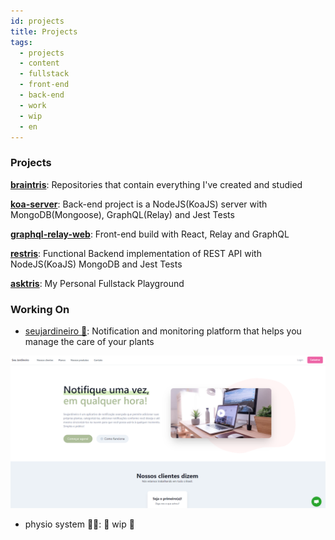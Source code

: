 ```yaml
---
id: projects
title: Projects
tags:
  - projects
  - content
  - fullstack
  - front-end
  - back-end
  - work
  - wip
  - en
---
```


### Projects
[**braintris**](https://github.com/biantris/braintris): Repositories that contain everything I've created and studied
 
[**koa-server**](https://github.com/biantris/koa-server): Back-end project is a NodeJS(KoaJS) server with MongoDB(Mongoose), GraphQL(Relay) and Jest Tests

[**graphql-relay-web**](https://github.com/biantris/graphql-relay-web): Front-end build with React, Relay and GraphQL
 
[**restris**](https://github.com/biantris/restris): Functional Backend implementation of REST API with NodeJS(KoaJS) MongoDB and Jest Tests
 
[**asktris**](https://github.com/biantris/asktris): My Personal Fullstack Playground

### Working On
- [seujardineiro 🌱](https://www.seujardineiro.com/): Notification and monitoring platform that helps you manage the care of your plants
 <a href="https://www.seujardineiro.com/">
 <img src="../img/seu-jardineiro-cover.png"/>
 </a>

- physio system 👨‍⚕: 🚧 wip 🚧
